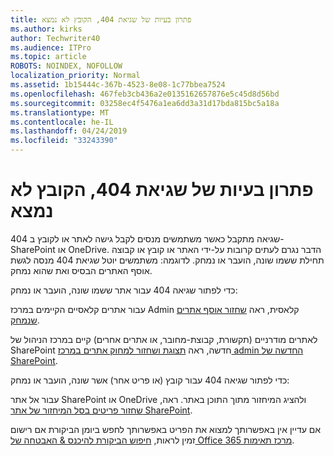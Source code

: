 ```yaml
---
title: פתרון בעיות של שגיאת 404, הקובץ לא נמצא
ms.author: kirks
author: Techwriter40
ms.audience: ITPro
ms.topic: article
ROBOTS: NOINDEX, NOFOLLOW
localization_priority: Normal
ms.assetid: 1b15444c-367b-4523-8e08-1c77bbea7524
ms.openlocfilehash: 467feb3cb436a2e0135162657876e5c45d8d56bd
ms.sourcegitcommit: 03258ec4f5476a1ea6dd3a31d17bda815bc5a18a
ms.translationtype: MT
ms.contentlocale: he-IL
ms.lasthandoff: 04/24/2019
ms.locfileid: "33243390"
---
```

# <a name="troubleshoot-error-404-file-not-found"></a>פתרון בעיות של שגיאת 404, הקובץ לא נמצא

404 שגיאה מתקבל כאשר משתמשים מנסים לקבל גישה לאתר או לקובץ ב- SharePoint או OneDrive. הדבר נגרם לעתים קרובות על-ידי האתר או קובץ או קבוצה תחילת ששמו שונה, הועבר או נמחק. לדוגמה: משתמשים יוטל שגיאת 404 מנסה לגשת אוסף האתרים הבסיס ואת שהוא נמחק.

כדי לפתור שגיאה 404 עבור אתר ששמו שונה, הועבר או נמחק:

עבור אתרים קלאסיים הקיימים במרכז Admin קלאסית, ראה [שחזור אוסף אתרים שנמחק](https://docs.microsoft.com/en-us/sharepoint/restore-deleted-site-collection).


לאתרים מודרניים (תקשורת, קבוצת-מחובר, או אתרים אחרים) קיים במרכז הניהול של SharePoint חדשה, ראה [תצוגת ושחזור למחוק אתרים במרכז admin החדשה של SharePoint](https://docs.microsoft.com/en-us/sharepoint/restore-deleted-site-collection).

כדי לפתור שגיאה 404 עבור קובץ (או פריט אחר) אשר שונה, הועבר או נמחק:

עבור אל אתר SharePoint או OneDrive ולהציג המיחזור מתוך התוכן באתר. ראה, [שחזור פריטים בסל המיחזור של אתר SharePoint](https://support.office.com/en-us/article/Restore-items-in-the-Recycle-Bin-of-a-SharePoint-site-6df466b6-55f2-4898-8d6e-c0dff851a0be#ID0EAADAAA=Online).

אם עדיין אין באפשרותך למצוא את הפריט באפשרותך לחפש ביומן הביקורת אם רישום זמין לראות, [חיפוש הביקורת להיכנס & האבטחה של Office 365 מרכז תאימות](https://docs.microsoft.com/en-us/office365/securitycompliance/search-the-audit-log-in-security-and-compliance?redirectSourcePath=%252fclient%252fsearch-the-audit-log-in-the-office-365-security-compliance-center-0d4d0f35-390b-4518-800e-0c7ec95e946c).
